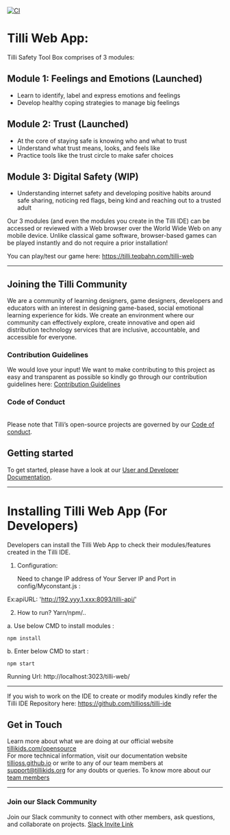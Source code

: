 [![CI](https://github.com/tillioss/tilli-web-app/actions/workflows/ci.yml/badge.svg)](https://github.com/tillioss/tilli-web-app/actions/workflows/ci.yml)

# Tilli Web App:

Tilli Safety Tool Box comprises of 3 modules:

## Module 1: Feelings and Emotions (Launched)

- Learn to identify, label and express emotions and feelings
- Develop healthy coping strategies to manage big feelings

## Module 2: Trust (Launched)

- At the core of staying safe is knowing who and what to trust
- Understand what trust means, looks, and feels like
- Practice tools like the trust circle to make safer choices

## Module 3: Digital Safety (WIP)

- Understanding internet safety and developing positive habits around safe sharing, noticing red flags, being kind and reaching out to a trusted adult

Our 3 modules (and even the modules you create in the Tilli IDE) can be accessed or reviewed with a Web browser over the World Wide Web on any mobile device. Unlike classical game software, browser-based games can be played instantly and do not require a prior installation!

You can play/test our game here: https://tilli.teqbahn.com/tilli-web

---

## Joining the Tilli Community

We are a community of learning designers, game designers, developers and educators with an interest in designing game-based, social emotional learning experience for kids. We create an environment where our community can effectively explore, create innovative and open aid distribution technology services that are inclusive, accountable, and accessible for everyone.

### Contribution Guidelines

We would love your input! We want to make contributing to this project as easy and transparent as possible so kindly go through our contribution guidelines here: [Contribution Guidelines](https://tillioss.github.io/docs/Contribution-Guidelines)

### Code of Conduct

<br>Please note that Tilli’s open-source projects are governed by our [Code of conduct](https://tillioss.github.io/docs/code-of-conduct).

## Getting started

To get started, please have a look at our [User and Developer Documentation](https://tillioss.github.io/docs/getting-started-developer).

---

# Installing Tilli Web App (For Developers)

Developers can install the Tilli Web App to check their modules/features created in the Tilli IDE.

1. Configuration:

   Need to change IP address of Your Server IP and Port in config/Myconstant.js :

Ex:apiURL: 'http://192.yyy.1.xxx:8093/tilli-api/'

2. How to run? Yarn/npm/..

a. Use below CMD to install modules :

`npm install`

b. Enter below CMD to start :

`npm start`

Running Url:
http://localhost:3023/tilli-web/

---

If you wish to work on the IDE to create or modify modules kindly refer the Tilli IDE Repository here: https://github.com/tillioss/tilli-ide

## Get in Touch

Learn more about what we are doing at our official website [tillikids.com/opensource](www.tillikids.com/opensource) <br>For more technical information, visit our documentation website [tillioss.github.io](https://tillioss.github.io/docs/project-charter) or write to any of our team members at support@tillikids.org for any doubts or queries.
To know more about our [team members](https://www.tillikids.com/team)

---

### Join our Slack Community

Join our Slack community to connect with other members, ask questions, and collaborate on projects. [Slack Invite Link](https://join.slack.com/t/tilliopensour-wyp9205/shared_invite/zt-206f4f11s-HoII8Kob45f6WK3GPIIi6g)
